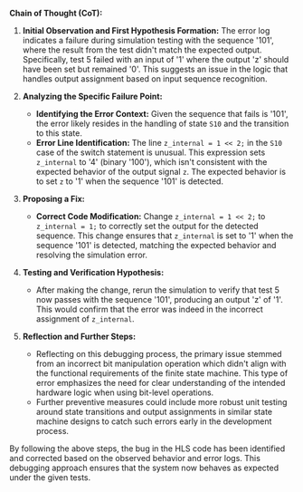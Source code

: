 **Chain of Thought (CoT):**

1. **Initial Observation and First Hypothesis Formation:**
   The error log indicates a failure during simulation testing with the sequence '101', where the result from the test didn't match the expected output. Specifically, test 5 failed with an input of '1' where the output 'z' should have been set but remained '0'. This suggests an issue in the logic that handles output assignment based on input sequence recognition.

2. **Analyzing the Specific Failure Point:**
   - **Identifying the Error Context:** Given the sequence that fails is '101', the error likely resides in the handling of state `S10` and the transition to this state.
   - **Error Line Identification:** The line `z_internal = 1 << 2;` in the `S10` case of the switch statement is unusual. This expression sets `z_internal` to '4' (binary '100'), which isn't consistent with the expected behavior of the output signal `z`. The expected behavior is to set `z` to '1' when the sequence '101' is detected.

3. **Proposing a Fix:**
   - **Correct Code Modification:** Change `z_internal = 1 << 2;` to `z_internal = 1;` to correctly set the output for the detected sequence. This change ensures that `z_internal` is set to '1' when the sequence '101' is detected, matching the expected behavior and resolving the simulation error.

4. **Testing and Verification Hypothesis:**
   - After making the change, rerun the simulation to verify that test 5 now passes with the sequence '101', producing an output 'z' of '1'. This would confirm that the error was indeed in the incorrect assignment of `z_internal`.

5. **Reflection and Further Steps:**
   - Reflecting on this debugging process, the primary issue stemmed from an incorrect bit manipulation operation which didn't align with the functional requirements of the finite state machine. This type of error emphasizes the need for clear understanding of the intended hardware logic when using bit-level operations.
   - Further preventive measures could include more robust unit testing around state transitions and output assignments in similar state machine designs to catch such errors early in the development process.

By following the above steps, the bug in the HLS code has been identified and corrected based on the observed behavior and error logs. This debugging approach ensures that the system now behaves as expected under the given tests.